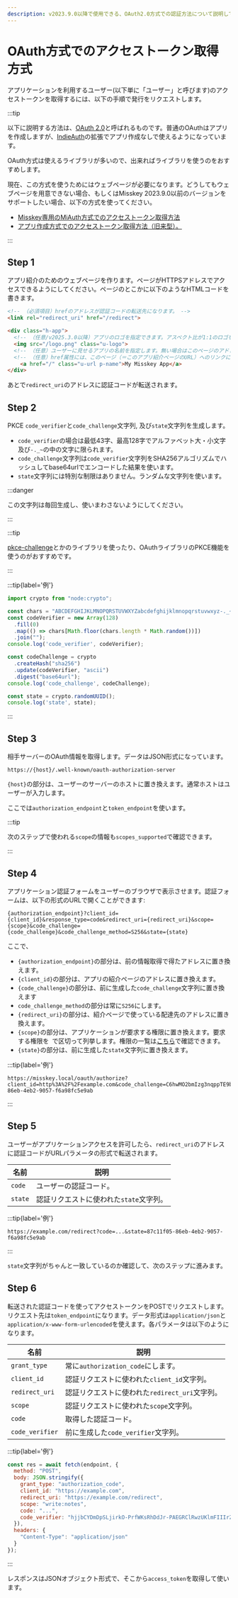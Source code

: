 ```yaml
---
description: v2023.9.0以降で使用できる、OAuth2.0方式での認証方法について説明しています。
---
```


# OAuth方式でのアクセストークン取得方式

アプリケーションを利用するユーザー(以下単に「ユーザー」と呼びます)のアクセストークンを取得するには、以下の手順で発行をリクエストします。

:::tip

以下に説明する方法は、[OAuth 2.0](https://datatracker.ietf.org/doc/html/rfc6749.html)と呼ばれるものです。普通のOAuthはアプリを作成しますが、[IndieAuth](https://indieauth.spec.indieweb.org/)の拡張でアプリ作成なしで使えるようになっています。

OAuth方式は使えるライブラリが多いので、出来ればライブラリを使うのをおすすめします。

現在、この方式を使うためにはウェブページが必要になります。どうしてもウェブページを用意できない場合、もしくはMisskey 2023.9.0以前のバージョンをサポートしたい場合、以下の方式を使ってください。

- [Misskey専用のMiAuth方式でのアクセストークン取得方法](./miauth.md)
- [アプリ作成方式でのアクセストークン取得方法（旧来型）。](./app.md)

:::

## Step 1

アプリ紹介のためのウェブページを作ります。ページがHTTPSアドレスでアクセスできるようにしてください。ページのとこかに以下のようなHTMLコードを書きます。

```html
<!-- （必須項目）hrefのアドレスが認証コードの転送先になります。 -->
<link rel="redirect_uri" href="/redirect">

<div class="h-app">
  <!-- （任意/v2025.3.0以降）アプリのロゴを指定できます。アスペクト比が1:1のロゴを推奨します。 -->
  <img src="/logo.png" class="u-logo">
  <!-- （任意）ユーザーに見せるアプリの名前を指定します。無い場合はこのページのアドレスが名前になります。 -->
  <!-- （任意）href属性には、このページ（＝このアプリ紹介ページのURL）へのリンクにする必要があります。 -->
	<a href="/" class="u-url p-name">My Misskey App</a>
</div>
```

あとで`redirect_uri`のアドレスに認証コードが転送されます。

## Step 2

PKCE `code_verifier`と`code_challenge`文字列, 及び`state`文字列を生成します。

- `code_verifier`の場合は最低43字、最高128字でアルファベット大・小文字及び`-._~`の中の文字に限られます。
- `code_challenge`文字列は`code_verifier`文字列をSHA256アルゴリズムでハッシュしてbase64urlでエンコードした結果を使います。
- `state`文字列には特別な制限はありません。ランダムな文字列を使います。

:::danger

この文字列は毎回生成し、使いまわさないようにしてください。

:::

:::tip

[pkce-challenge](https://www.npmjs.com/package/pkce-challenge)とかのライブラリを使ったり、OAuthライブラリのPKCE機能を使うのがおすすめです。

:::

:::tip{label='例'}

```js
import crypto from "node:crypto";

const chars = "ABCDEFGHIJKLMNOPQRSTUVWXYZabcdefghijklmnopqrstuvwxyz-._~";
const codeVerifier = new Array(128)
  .fill(0)
  .map(() => chars[Math.floor(chars.length * Math.random())])
  .join("");
console.log('code_verifier', codeVerifier);

const codeChallenge = crypto
  .createHash("sha256")
  .update(codeVerifier, "ascii")
  .digest("base64url");
console.log('code_challenge', codeChallenge);

const state = crypto.randomUUID();
console.log('state', state);
```

:::

## Step 3

相手サーバーのOAuth情報を取得します。データはJSON形式になっています。

```
https://{host}/.well-known/oauth-authorization-server
```

`{host}`の部分は、ユーザーのサーバーのホストに置き換えます。通常ホストはユーザーが入力します。

ここでは`authorization_endpoint`と`token_endpoint`を使います。

:::tip

次のステップで使われる`scope`の情報も`scopes_supported`で確認できます。

:::

## Step 4

アプリケーション認証フォームをユーザーのブラウザで表示させます。認証フォームは、以下の形式のURLで開くことができます:

```
{authorization_endpoint}?client_id={client_id}&response_type=code&redirect_uri={redirect_uri}&scope={scope}&code_challenge={code_challenge}&code_challenge_method=S256&state={state}
```

ここで、

- `{authorization_endpoint}`の部分は、前の情報取得で得たアドレスに置き換えます。
- `{client_id}`の部分は、アプリの紹介ページのアドレスに置き換えます。
- `{code_challenge}`の部分は、前に生成した`code_challenge`文字列に置き換えます
- `code_challenge_method`の部分は常に`S256`にします。
- `{redirect_uri}`の部分は、紹介ページで使っている配達先のアドレスに置き換えます。
- `{scope}`の部分は、アプリケーションが要求する権限に置き換えます。要求する権限を` `で区切って列挙します。権限の一覧は[こちら](../permission.md)で確認できます。
- `{state}`の部分は、前に生成した`state`文字列に置き換えます。

:::tip{label='例'}

```
https://misskey.local/oauth/authorize?client_id=http%3A%2F%2Fexample.com&code_challenge=C6hwMO2bmIzg3nqppTE9b79fvuOjlrKmH2xNiZSMHzw&code_challenge_method=S256&response_type=code&redirect_uri=http%3A%2F%2Fexample.com%2Fredirect&scope=write%3Anotes&state=87c11f05-86eb-4eb2-9057-f6a98fc5e9ab
```

:::

## Step 5

ユーザーがアプリケーションアクセスを許可したら、`redirect_uri`のアドレスに認証コードがURLパラメータの形式で転送されます。

| 名前      | 説明                      |
| ------- | ----------------------- |
| `code`  | ユーザーの認証コード。             |
| `state` | 認証リクエストに使われた`state`文字列。 |

:::tip{label='例'}

```
https://example.com/redirect?code=...&state=87c11f05-86eb-4eb2-9057-f6a98fc5e9ab
```

:::

`state`文字列がちゃんと一致しているのか確認して、次のステップに進みます。

## Step 6

転送された認証コードを使ってアクセストークンをPOSTでリクエストします。リクエスト先は`token_endpoint`になります。データ形式は`application/json`と`application/x-www-form-urlencoded`を使えます。各パラメータは以下のようになります。

| 名前              | 説明                             |
| --------------- | ------------------------------ |
| `grant_type`    | 常に`authorization_code`にします。    |
| `client_id`     | 認証リクエストに使われた`client_id`文字列。    |
| `redirect_uri`  | 認証リクエストに使われた`redirect_uri`文字列。 |
| `scope`         | 認証リクエストに使われた`scope`文字列。        |
| `code`          | 取得した認証コード。                     |
| `code_verifier` | 前に生成した`code_verifier`文字列。      |

:::tip{label='例'}

```js
const res = await fetch(endpoint, {
  method: "POST",
  body: JSON.stringify({
    grant_type: "authorization_code",
    client_id: "https://example.com",
    redirect_uri: "https://example.com/redirect",
    scope: "write:notes",
    code: "...",
    code_verifier: "hjjbCYDmDpSLjirkO-PrfWKsRhDdJr-PAEGRClRwzUKlmFIIIrZNmSvUIraeIa~WqbqQnfbJV-Hc_IfuQkesBYUpukUi~lInDfU_AZjoZqbU.ioQTRzaFfZFfGnT-OAA",
  }),
  headers: {
    "Content-Type": "application/json"
  }
});
```

:::

レスポンスはJSONオブジェクト形式で、そこから`access_token`を取得して使います。
